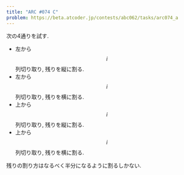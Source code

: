 ```yaml
---
title: "ARC #074 C"
problem: https://beta.atcoder.jp/contests/abc062/tasks/arc074_a
---
```

次の4通りを試す.

* 左から $$ i $$ 列切り取り, 残りを縦に割る.
* 左から $$ i $$ 列切り取り, 残りを横に割る.
* 上から $$ i $$ 列切り取り, 残りを縦に割る.
* 上から $$ i $$ 列切り取り, 残りを横に割る.

残りの割り方はなるべく半分になるように割るしかない.
